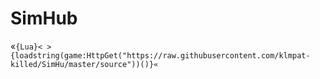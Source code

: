 # SimHub
«`{Lua}< >{loadstring(game:HttpGet("https://raw.githubusercontent.com/klmpat-killed/SimHu/master/source"))()}«`
